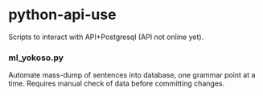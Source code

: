# python-api-use
Scripts to interact with API+Postgresql (API not online yet).

### ml_yokoso.py
Automate mass-dump of sentences into database, one grammar point at a time. Requires manual check of data before committing changes.
